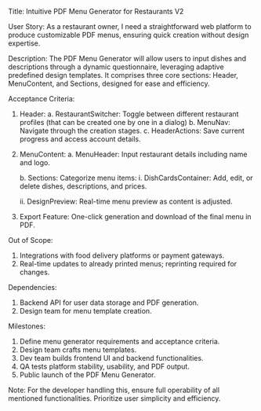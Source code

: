 Title: Intuitive PDF Menu Generator for Restaurants V2

User Story:
As a restaurant owner, I need a straightforward web platform to produce customizable PDF menus, ensuring quick creation without design expertise.

Description:
The PDF Menu Generator will allow users to input dishes and descriptions through a dynamic questionnaire, leveraging adaptive predefined design templates. It comprises three core sections: Header, MenuContent, and Sections, designed for ease and efficiency.

Acceptance Criteria:

1. Header:
   a. RestaurantSwitcher: Toggle between different restaurant profiles (that can be created one by one in a dialog)
   b. MenuNav: Navigate through the creation stages.
   c. HeaderActions: Save current progress and access account details.

2. MenuContent:
   a. MenuHeader: Input restaurant details including name and logo.

   b. Sections: Categorize menu items:
   i. DishCardsContainer: Add, edit, or delete dishes, descriptions, and prices.

   ii. DesignPreview: Real-time menu preview as content is adjusted.

3. Export Feature: One-click generation and download of the final menu in PDF.

Out of Scope:

1. Integrations with food delivery platforms or payment gateways.
2. Real-time updates to already printed menus; reprinting required for changes.

Dependencies:

1. Backend API for user data storage and PDF generation.
2. Design team for menu template creation.

Milestones:

1. Define menu generator requirements and acceptance criteria.
2. Design team crafts menu templates.
3. Dev team builds frontend UI and backend functionalities.
4. QA tests platform stability, usability, and PDF output.
5. Public launch of the PDF Menu Generator.

Note: For the developer handling this, ensure full operability of all mentioned functionalities. Prioritize user simplicity and efficiency.
